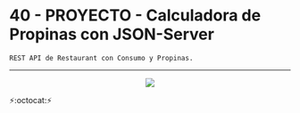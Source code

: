 # 40 - PROYECTO - Calculadora de Propinas con JSON-Server
~~~
REST API de Restaurant con Consumo y Propinas.
~~~
---
<p align="center" font-weight="bold">
      <img src="https://img.shields.io/badge/ESTADO%3A-EN%20DESARROLLO-blue?style=for-the-badge&logo=JavaScript&logoWidth=40">
</p>

:zap::octocat::zap: